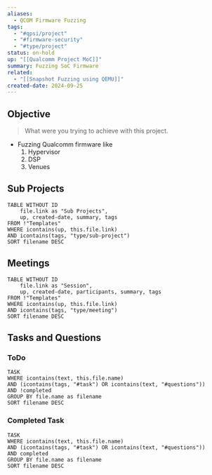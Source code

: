 ```yaml
---
aliases:
  - QCOM Firmware Fuzzing
tags:
  - "#qpsi/project"
  - "#firmware-security"
  - "#type/project"
status: on-hold
up: "[[Qualcomm Project MoC]]"
summary: Fuzzing SoC Firmware
related:
  - "[[Snapshot Fuzzing using QEMU]]"
created-date: 2024-09-25
---
```


## Objective
> What were you trying to achieve with this project.

- Fuzzing Qualcomm firmware like
	1. Hypervisor
	2. DSP
	3. Venues


## Sub Projects

```dataview
TABLE WITHOUT ID
	file.link as "Sub Projects",
	up, created-date, summary, tags
FROM !"Templates"
WHERE icontains(up, this.file.link)
AND icontains(tags, "type/sub-project")
SORT filename DESC
```

## Meetings

```dataview
TABLE WITHOUT ID
	file.link as "Session",
	up, created-date, participants, summary, tags
FROM !"Templates"
WHERE icontains(up, this.file.link)
AND icontains(tags, "type/meeting")
SORT filename DESC
```

## Tasks and Questions

### ToDo

```dataview
TASK
WHERE icontains(text, this.file.name)
AND (icontains(tags, "#task") OR icontains(text, "#questions"))
AND !completed
GROUP BY file.name as filename
SORT filename DESC
```

### Completed Task

```dataview
TASK
WHERE icontains(text, this.file.name)
AND (icontains(tags, "#task") OR icontains(text, "#questions"))
AND completed
GROUP BY file.name as filename
SORT filename DESC
```
